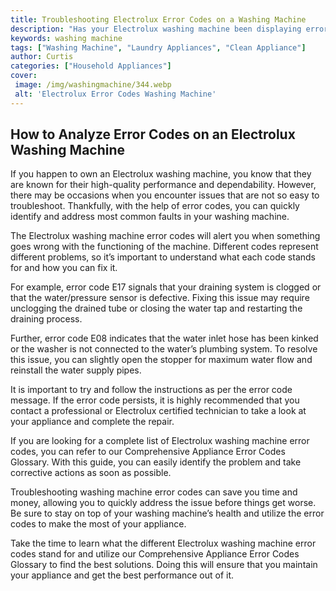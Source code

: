```yaml
---
title: Troubleshooting Electrolux Error Codes on a Washing Machine
description: "Has your Electrolux washing machine been displaying error codes Dont panic - this blog post offers step-by-step guidance on troubleshooting the issue so you can reset your machine and get back to doing laundry"
keywords: washing machine
tags: ["Washing Machine", "Laundry Appliances", "Clean Appliance"]
author: Curtis
categories: ["Household Appliances"]
cover: 
 image: /img/washingmachine/344.webp
 alt: 'Electrolux Error Codes Washing Machine'
---
```

## How to Analyze Error Codes on an Electrolux Washing Machine

If you happen to own an Electrolux washing machine, you know that they are known for their high-quality performance and dependability. However, there may be occasions when you encounter issues that are not so easy to troubleshoot. Thankfully, with the help of error codes, you can quickly identify and address most common faults in your washing machine. 

The Electrolux washing machine error codes will alert you when something goes wrong with the functioning of the machine. Different codes represent different problems, so it’s important to understand what each code stands for and how you can fix it. 

For example, error code E17 signals that your draining system is clogged or that the water/pressure sensor is defective. Fixing this issue may require unclogging the drained tube or closing the water tap and restarting the draining process.

Further, error code E08 indicates that the water inlet hose has been kinked or the washer is not connected to the water’s plumbing system. To resolve this issue, you can slightly open the stopper for maximum water flow and reinstall the water supply pipes. 

It is important to try and follow the instructions as per the error code message. If the error code persists, it is highly recommended that you contact a professional or Electrolux certified technician to take a look at your appliance and complete the repair.

If you are looking for a complete list of Electrolux washing machine error codes, you can refer to our Comprehensive Appliance Error Codes Glossary. With this guide, you can easily identify the problem and take corrective actions as soon as possible. 

Troubleshooting washing machine error codes can save you time and money, allowing you to quickly address the issue before things get worse. Be sure to stay on top of your washing machine’s health and utilize the error codes to make the most of your appliance. 

Take the time to learn what the different Electrolux washing machine error codes stand for and utilize our Comprehensive Appliance Error Codes Glossary to find the best solutions. Doing this will ensure that you maintain your appliance and get the best performance out of it.
